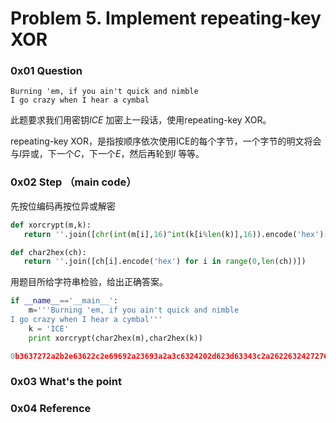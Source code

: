 # Problem 5<id>. Implement repeating-key XOR

### 0x01 Question
```
Burning 'em, if you ain't quick and nimble
I go crazy when I hear a cymbal
```
此题要求我们用密钥*ICE* 加密上一段话，使用repeating-key XOR。

repeating-key XOR，是指按顺序依次使用ICE的每个字节，一个字节的明文将会与*I*异或，下一个*C*，下一个*E*，然后再轮到*I* 等等。


### 0x02 Step （main code）
先按位编码再按位异或解密
 ```python
def xorcrypt(m,k):
    return ''.join([chr(int(m[i],16)^int(k[i%len(k)],16)).encode('hex')[1] for i in range(0,len(m))])

def char2hex(ch):
    return ''.join([ch[i].encode('hex') for i in range(0,len(ch))])

 ```
用题目所给字符串检验，给出正确答案。
```python
if __name__=='__main__':
    m='''Burning 'em, if you ain't quick and nimble
I go crazy when I hear a cymbal'''
    k = 'ICE'
    print xorcrypt(char2hex(m),char2hex(k))

0b3637272a2b2e63622c2e69692a23693a2a3c6324202d623d63343c2a26226324272765272a282b2f20430a652e2c652a3124333a653e2b2027630c692b20283165286326302e27282f
```

### 0x03 What's the point

### 0x04 Reference

